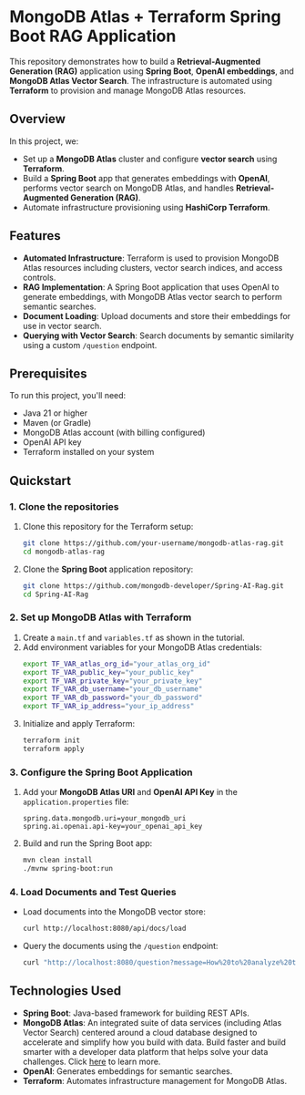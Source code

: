 # MongoDB Atlas + Terraform Spring Boot RAG Application

This repository demonstrates how to build a **Retrieval-Augmented Generation (RAG)** application using **Spring Boot**, **OpenAI embeddings**, and **MongoDB Atlas Vector Search**. The infrastructure is automated using **Terraform** to provision and manage MongoDB Atlas resources.

## Overview

In this project, we:
- Set up a **MongoDB Atlas** cluster and configure **vector search** using **Terraform**.
- Build a **Spring Boot** app that generates embeddings with **OpenAI**, performs vector search on MongoDB Atlas, and handles **Retrieval-Augmented Generation (RAG)**.
- Automate infrastructure provisioning using **HashiCorp Terraform**.

## Features
- **Automated Infrastructure**: Terraform is used to provision MongoDB Atlas resources including clusters, vector search indices, and access controls.
- **RAG Implementation**: A Spring Boot application that uses OpenAI to generate embeddings, with MongoDB Atlas vector search to perform semantic searches.
- **Document Loading**: Upload documents and store their embeddings for use in vector search.
- **Querying with Vector Search**: Search documents by semantic similarity using a custom `/question` endpoint.

## Prerequisites
To run this project, you'll need:
- Java 21 or higher
- Maven (or Gradle)
- MongoDB Atlas account (with billing configured)
- OpenAI API key
- Terraform installed on your system

## Quickstart

### 1. Clone the repositories

1. Clone this repository for the Terraform setup:
    ```bash
    git clone https://github.com/your-username/mongodb-atlas-rag.git
    cd mongodb-atlas-rag
    ```

2. Clone the **Spring Boot** application repository:
    ```bash
    git clone https://github.com/mongodb-developer/Spring-AI-Rag.git
    cd Spring-AI-Rag
    ```

### 2. Set up MongoDB Atlas with Terraform

1. Create a `main.tf` and `variables.tf` as shown in the tutorial.
2. Add environment variables for your MongoDB Atlas credentials:
    ```bash
    export TF_VAR_atlas_org_id="your_atlas_org_id"
    export TF_VAR_public_key="your_public_key"
    export TF_VAR_private_key="your_private_key"
    export TF_VAR_db_username="your_db_username"
    export TF_VAR_db_password="your_db_password"
    export TF_VAR_ip_address="your_ip_address"
    ```
3. Initialize and apply Terraform:
    ```bash
    terraform init
    terraform apply
    ```

### 3. Configure the Spring Boot Application

1. Add your **MongoDB Atlas URI** and **OpenAI API Key** in the `application.properties` file:
    ```properties
    spring.data.mongodb.uri=your_mongodb_uri
    spring.ai.openai.api-key=your_openai_api_key
    ```

2. Build and run the Spring Boot app:
    ```bash
    mvn clean install
    ./mvnw spring-boot:run
    ```

### 4. Load Documents and Test Queries

- Load documents into the MongoDB vector store:
    ```bash
    curl http://localhost:8080/api/docs/load
    ```

- Query the documents using the `/question` endpoint:
    ```bash
    curl "http://localhost:8080/question?message=How%20to%20analyze%20time-series%20data%20with%20Python%20and%20MongoDB?"
    ```

## Technologies Used
- **Spring Boot**: Java-based framework for building REST APIs.
- **MongoDB Atlas**: An integrated suite of data services (including Atlas Vector Search) centered around a cloud database designed to accelerate and simplify how you build with data. Build faster and build smarter with a developer data platform that helps solve your data challenges. Click [here](https://www.mongodb.com/products/platform/atlas-database) to learn more. 
- **OpenAI**: Generates embeddings for semantic searches.
- **Terraform**: Automates infrastructure management for MongoDB Atlas.
